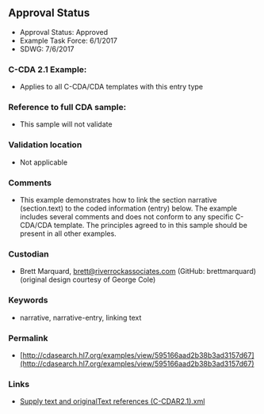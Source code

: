 ## Approval Status 

* Approval Status: Approved
* Example Task Force: 6/1/2017
* SDWG: 7/6/2017

### C-CDA 2.1 Example:
* Applies to all C-CDA/CDA templates with this entry type

### Reference to full CDA sample:
* This sample will not validate

### Validation location
* Not applicable

### Comments
* This example demonstrates how to link the section narrative (section.text) to the coded information (entry) below. The example includes several comments and does not conform to any specific C-CDA/CDA template. The principles agreed to in this sample should be present in all other examples.

### Custodian
* Brett Marquard, brett@riverrockassociates.com (GitHub: brettmarquard) (original design courtesy of George Cole)

### Keywords

* narrative, narrative-entry, linking text







### Permalink

* [http://cdasearch.hl7.org/examples/view/595166aad2b38b3ad3157d67](http://cdasearch.hl7.org/examples/view/595166aad2b38b3ad3157d67)

### Links

* [Supply text and originalText references (C-CDAR2.1).xml](https://github.com/HL7/C-CDA-Examples/tree/master/General/Narrative%20Reference%20-%20Supply/Supply%20text%20and%20originalText%20references%20%28C-CDAR2.1%29.xml)
